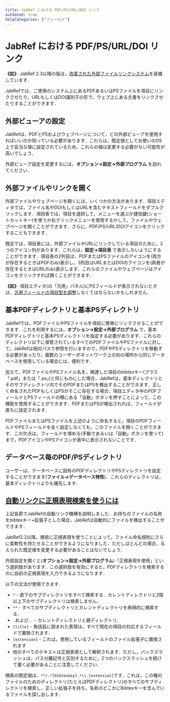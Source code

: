 ```yaml
---
title: JabRef における PDF/PS/URL/DOI リンク
outdated: true
helpCategories: ["フィールド"]
---
```


# JabRef における PDF/PS/URL/DOI リンク

**《註》** JabRef 2.3以降の版は，[改善された外部ファイルリンクシステム](FileLinks)を装備しています．

JabRefでは，ご使用のシステム上にあるPDFあるいはPSファイルを項目にリンクさせたり，URLもしくはDOI識別子の形で，ウェブ上にある文書をリンクさせたりすることができます．

## 外部ビューアの設定

JabRefは，PDFとPSおよびウェブページについて，どの外部ビューアを使用すればいいのか知っている必要があります．これらは，既定値としてお使いのOS上で妥当な値に設定されているため，これらの値は変更する必要がない可能性が高いでしょう．

外部ビューア設定を変更するには，**オプション→設定→外部プログラム** を訪れてください．

## 外部ファイルやリンクを開く

外部ファイルやウェブページを開くには，いくつかの方法があります．項目エディタでは，ファイル名やDOIもしくはURLを含むテキストフィールドをダブルクリックします．項目表では，項目を選択して，メニューを選ぶか捷径鍵(ショートカットキー)を使うか右クリックメニューを使用するかして，ファイルやウェブページを開くことができます．さらに，PDF/PS/URL/DOIアイコンをクリックすることもできます．

既定では，項目表には，外部ファイルやURLにリンクしている項目のために，2つのアイコン列があります．これらは，**設定→項目表** で表示しないようにすることができます．項目表の2列目は，PDFまたはPSファイルのアイコンを(両方が存在するときはPDFのみ)表示し，3列目はURLまたはDOIのアイコンを(両者が存在するときはURLのみ)表示します．これらのファイルやウェブページはアイコンをクリックすれば開くことができます．

**《註》** 項目エディタ(の「汎用」パネル)にPSフィールドが表示されないときは，[汎用フィールドの項目型を調整](GeneralFields)しなくてはならないかもしれません．

## 基本PDFディレクトリと基本PSディレクトリ

JabRefでは，PDFファイルやPSファイルを項目に簡単にリンクさせることができます．これを利用するには，**オプション→設定→外部プログラム** で，基本PDFディレクトリと基本PSディレクトリを指定する必要があります．これらのディレクトリ以下に保管されているすべてのPDFファイルやPSファイルに対して，JabRefは相対パスで参照を行いますので，PDFやPSディレクトリを移動する必要があったり，複数のユーザーがネットワーク上の別の場所から同じデータベースを使用している場合には，便利です．

加えて，PDFファイルやPSファイル名を，関連した項目のbibtexキー(プラス「.pdf」または「.ps」)と同じものにした場合，JabRefは，基本ディレクトリとそのサブディレクトリ内でそのPDFまたはPSを検出することができます．正しく命名されたPDFもしくはPSがそこに存在する場合，項目エディタ中のPDFフィールドとPSフィールドの横にある「自動」ボタンを押すことによって，この機能を使用することができます．PDFまたはPSが検出されれば，フィールドが直ちに設定されます．

PDFファイルまたはPSファイルを上述のように命名すると，項目のPDFフィールドやPSフィールドを全く設定しなくても，このファイルを開くことができます．この欠点は，フィールドを埋める(手動であるいは「自動」ボタンを使って)まで，PDFアイコンやPSアイコンが表中に表示されないことです．

## データベース毎のPDF/PSディレクトリ

ユーザーは，データベースに固有のPDFディレクトリやPSディレクトリを設定することができます(**ファイル→データベース特性**)．これらのディレクトリは，基本ディレクトリよりも優先します．

## <a href="" id="RegularExpressionSearch">自動リンクに正規表現検索を使うには</a>

上記各節でJabRefの自動リンク機構を説明しました．お持ちのファイルの名称をbibtexキー+拡張子とした場合，JabRefは自動的にファイルを検出することができます．

JabRef2.2以降，検索に正規表現を使うことによって，ファイル命名規則にさらに柔軟性を持たせることができるようになりました．ただしほとんどの場合，与えられた既定値を変更する必要があることはないでしょう．

外部設定を開くと(**オプション→設定→外部プログラム**)「正規表現を使用」という選択肢があります．この選択肢を有効にすると，PDFディレクトリを検索するのに自前の正規表現を入力できるようになります．

以下の文法が使用できます．

-   `*` - 直下のサブディレクトリをすべて検索する．カレントディレクトリと2階以上下のサブディレクトリは検索しません．
-   `**` - すべてのサブディレクトリとカレントディレクトリを再帰的に検索する．
-   `.`および`..` - カレントディレクトリと親ディレクトリ．
-   `[title]` - 角括弧に囲まれた表現は，すべて現在の項目の対応するフィールドで置換されます．
-   `[extension]` - これは，使用しているフィールドのファイル拡張子に置換されます
-   他のすべてのテキストは正規表現として解釈されます．ただし，バックスラッシュは，パス分離記号と区別するために，2つのバックスラッシュを続けて置く必要があることに注意してください．

検索の既定値は，`**/.*[bibtexkey].*\\.[extension]`です．これは，この種のファイルのためのディレクトリ(たとえばPDFディレクトリ)のすべてのサブディレクトリを検索し，正しい拡張子を持ち，名称のどこかにBibtexキーを含んでいるファイルを探し出します．

